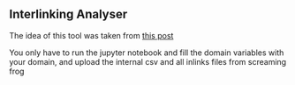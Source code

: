 ## Interlinking Analyser

The idea of this tool was taken from [this post](https://www.danielherediamejias.com/seo-internal-linking-analysis-with-python-and-networkx/)

You only have to run the jupyter notebook and fill the domain variables with your domain, and upload the internal csv and all inlinks files from screaming frog